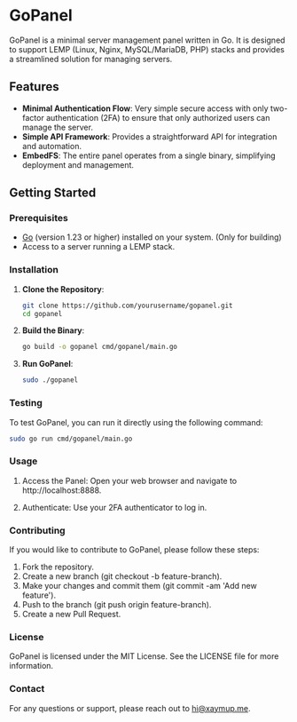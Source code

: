 # GoPanel

GoPanel is a minimal server management panel written in Go. It is designed to support LEMP (Linux, Nginx, MySQL/MariaDB, PHP) stacks and provides a streamlined solution for managing servers.

## Features

- **Minimal Authentication Flow**: Very simple secure access with only two-factor authentication (2FA) to ensure that only authorized users can manage the server.
- **Simple API Framework**: Provides a straightforward API for integration and automation.
- **EmbedFS**: The entire panel operates from a single binary, simplifying deployment and management.

## Getting Started

### Prerequisites

- [Go](https://golang.org/dl/) (version 1.23 or higher) installed on your system. (Only for building)
- Access to a server running a LEMP stack.

### Installation

1. **Clone the Repository**:

    ```bash
    git clone https://github.com/yourusername/gopanel.git
    cd gopanel
    ```

2. **Build the Binary**:

    ```bash
    go build -o gopanel cmd/gopanel/main.go
    ```

3. **Run GoPanel**:

    ```bash
    sudo ./gopanel
    ```

### Testing

To test GoPanel, you can run it directly using the following command:

```bash
sudo go run cmd/gopanel/main.go
```

### Usage

1. Access the Panel: Open your web browser and navigate to http://localhost:8888.

2. Authenticate: Use your 2FA authenticator to log in.

### Contributing

If you would like to contribute to GoPanel, please follow these steps:

1. Fork the repository.
2. Create a new branch (git checkout -b feature-branch).
3. Make your changes and commit them (git commit -am 'Add new feature').
4. Push to the branch (git push origin feature-branch).
5. Create a new Pull Request.

### License

GoPanel is licensed under the MIT License. See the LICENSE file for more information.

### Contact

For any questions or support, please reach out to hi@xaymup.me.






